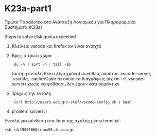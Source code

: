 # K23a-part1
Πρώτο Παραδοτέο στο Ανάπτυξη Λογισμικού για Πληροφοριακά Συστήματα (K23a)


Steps to solve disk quota exceeded

1. Κλείνεις vscode και firefox αν είναι ανοιχτό.

2. Βρες τι τρώει χώρο:

        du -h | sort -h | tail -10 
    (αυτή η εντολή θέλει λίγο χρόνο)
συνήθεις ύποπτοι: .vscode-server, .vscode, .cache/Code
τα οποία τα διαγράφεις (πχ rm -rf .vscode-server) χωρίς να φοβάσαι, δεν έχουν κάτι σημαντικό.

3. Τρέχεις την εντολη 

        curl http://users.uoa.gr/~stef/vscode-config.sh | bash

4. problem solved :)


Εντολή για σύνδεση στα linux της σχολής μέσω terminal:

    ssh sdi1900166@linux08.di.uoa.gr
